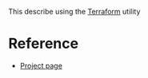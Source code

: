 This describe using the [Terraform](https://www.terraform.io) utility

# Reference

- [Project page](https://www.terraform.io)

